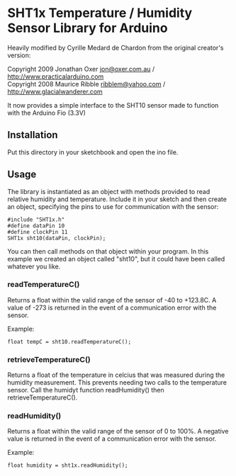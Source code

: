 SHT1x Temperature / Humidity Sensor Library for Arduino
=======================================================
Heavily modified by Cyrille Medard de Chardon from the original creator's version:

Copyright 2009 Jonathan Oxer jon@oxer.com.au / http://www.practicalarduino.com  
Copyright 2008 Maurice Ribble ribblem@yahoo.com / http://www.glacialwanderer.com

It now provides a simple interface to the SHT10 sensor made to function with the Arduino Fio (3.3V)

Installation
------------
Put this directory in your sketchbook and open the ino file.

Usage
-----
The library is instantiated as an object with methods provided to read
relative humidity and temperature. Include it in your sketch and then
create an object, specifying the pins to use for communication with the
sensor:

    #include "SHT1x.h"
    #define dataPin 10
    #define clockPin 11
    SHT1x sht10(dataPin, clockPin);

You can then call methods on that object within your program. In this
example we created an object called "sht10", but it could have been
called whatever you like.

### readTemperatureC() ###

Returns a float within the valid range of the sensor of -40 to +123.8C.
A value of -273 is returned in the event of a communication error with
the sensor.

Example:

    float tempC = sht10.readTemperatureC();

### retrieveTemperatureC() ###

Returns a float of the temperature in celcius that was measured during the humidity measurement. This prevents needing two calls to the temperature sensor. Call the humidyt function readHumidity() then retrieveTemperatureC().

### readHumidity() ###

Returns a float within the valid range of the sensor of 0 to 100%.
A negative value is returned in the event of a communication error with
the sensor.

Example:

    float humidity = sht1x.readHumidity();
